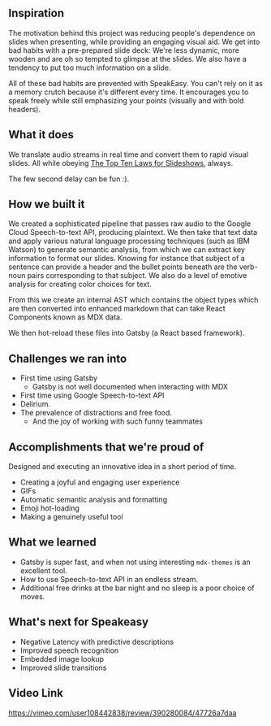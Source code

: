 ## Inspiration

The motivation behind this project was reducing people's dependence on slides when presenting, while providing an engaging visual aid. We get into bad habits with a pre-prepared slide deck: We're less dynamic, more wooden and are oh so tempted to glimpse at the slides. We also have a tendency to put too much information on a slide.

All of these bad habits are prevented with SpeakEasy. You can't rely on it as a memory crutch because it's different every time. It encourages you to speak freely while still emphasizing your points (visually and with bold headers). 

## What it does
We translate audio streams in real time and convert them to rapid visual slides. All while obeying [The Top Ten Laws for Slideshows](http://www.garrreynolds.com/preso-tips/design/), always.

The few second delay can be fun :).

## How we built it

We created a sophisticated pipeline that passes raw audio to the Google Cloud Speech-to-text API, producing plaintext. 
We then take that text data and apply various natural language processing techniques (such as IBM Watson) to generate semantic analysis, from which we can extract key information to format our slides. Knowing for instance that subject of a sentence can provide a header and the bullet points beneath are the verb-noun pairs corresponding to that subject. We also do a level of emotive analysis for creating color choices for text.

From this we create an internal AST which contains the object types which are then converted into enhanced markdown that can take React Components known as MDX data.

We then hot-reload these files into Gatsby (a React based framework). 

## Challenges we ran into

- First time using Gatsby
  - Gatsby is not well documented when interacting with MDX
- First time using Google Speech-to-text API
- Delirium.
- The prevalence of distractions and free food.
  - And the joy of working with such funny teammates


## Accomplishments that we're proud of

Designed and executing an innovative idea in a short period of time.
- Creating a joyful and engaging user experience
- GIFs
- Automatic semantic analysis and formatting
- Emoji hot-loading
- Making a genuinely useful tool

## What we learned

- Gatsby is super fast, and when not using interesting `mdx-themes` is an excellent tool.
- How to use Speech-to-text API in an endless stream.
- Additional free drinks at the bar night and no sleep is a poor choice of moves.

## What's next for Speakeasy

- Negative Latency with predictive descriptions
- Improved speech recognition
- Embedded image lookup
- Improved slide transitions

## Video Link

https://vimeo.com/user108442838/review/390280084/47726a7daa
